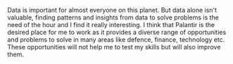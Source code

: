 Data is important for almost everyone on this planet. But data alone isn't valuable, finding patterns and insights from data to solve problems is the need of the hour and I find it really interesting. I think that Palantir is the desired place for me to work as it provides a diverse range of opportunities and problems to solve in many areas like defence, finance, technology etc. These opportunities will not help me to test my skills but will also improve them. 